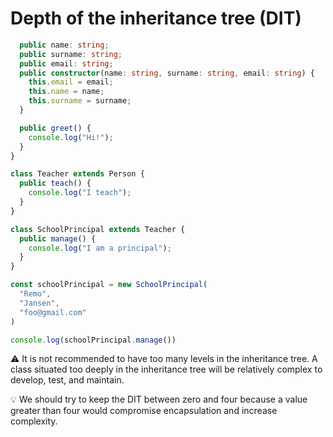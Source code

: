 # Depth of the inheritance tree (DIT)



```typescript
  public name: string;
  public surname: string;
  public email: string;
  public constructor(name: string, surname: string, email: string) {
    this.email = email;
    this.name = name;
    this.surname = surname;
  }

  public greet() {
    console.log("Hi!");
  }
}

class Teacher extends Person {
  public teach() {
    console.log("I teach");
  }
}

class SchoolPrincipal extends Teacher {
  public manage() {
    console.log("I am a principal");
  }
}

const schoolPrincipal = new SchoolPrincipal(
  "Remo",
  "Jansen",
  "foo@gmail.com"
)

console.log(schoolPrincipal.manage())
```



:warning: It is not recommended to have too many levels in the inheritance tree. A class situated too deeply in the inheritance tree will be relatively complex to develop, test, and maintain.

:bulb: We should try to keep the DIT between zero and four because a value greater than four would compromise encapsulation and increase complexity.

